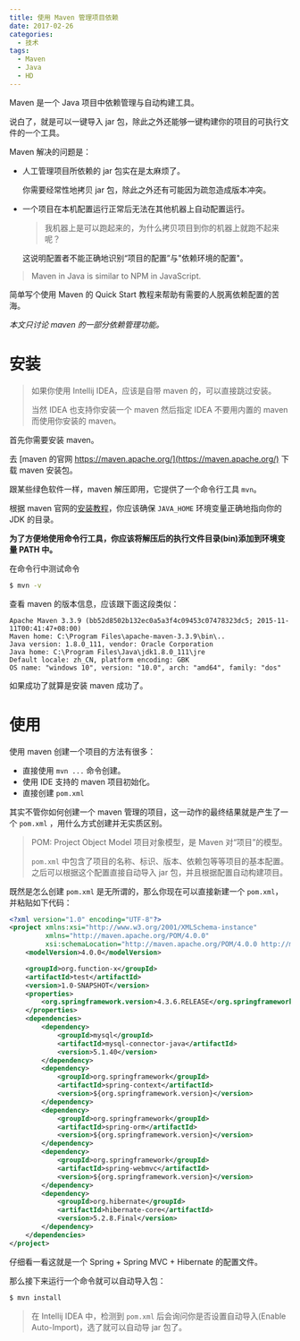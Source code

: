 ```yaml
---
title: 使用 Maven 管理项目依赖
date: 2017-02-26
categories:
  - 技术
tags:
  - Maven
  - Java
  - HD
---
```


Maven 是一个 Java 项目中依赖管理与自动构建工具。

说白了，就是可以一键导入 jar 包，除此之外还能够一键构建你的项目的可执行文件的一个工具。

Maven 解决的问题是：

+ 人工管理项目所依赖的 jar 包实在是太麻烦了。

  你需要经常性地拷贝 jar 包，除此之外还有可能因为疏忽造成版本冲突。

+ 一个项目在本机配置运行正常后无法在其他机器上自动配置运行。

  > 我机器上是可以跑起来的，为什么拷贝项目到你的机器上就跑不起来呢？

  这说明配置者不能正确地识别“项目的配置”与"依赖环境的配置"。

> Maven in Java is similar to NPM in JavaScript.

简单写个使用 Maven 的 Quick Start 教程来帮助有需要的人脱离依赖配置的苦海。

*本文只讨论 maven 的一部分依赖管理功能。*

<!--more-->

# 安装

> 如果你使用 Intellij IDEA，应该是自带 maven 的，可以直接跳过安装。
>
> 当然 IDEA 也支持你安装一个 maven 然后指定 IDEA 不要用内置的 maven 而使用你安装的 maven。

首先你需要安装 maven。

去 [maven 的官网 https://maven.apache.org/](https://maven.apache.org/) 下载 maven 安装包。

跟某些绿色软件一样，maven 解压即用，它提供了一个命令行工具 `mvn`。

根据 maven 官网的[安装教程](https://maven.apache.org/install.html)，你应该确保 `JAVA_HOME` 环境变量正确地指向你的JDK 的目录。

**为了方便地使用命令行工具，你应该将解压后的执行文件目录(bin)添加到环境变量 PATH 中。**

在命令行中测试命令

```bash
$ mvn -v
```

查看 maven 的版本信息，应该跟下面这段类似：

```
Apache Maven 3.3.9 (bb52d8502b132ec0a5a3f4c09453c07478323dc5; 2015-11-11T00:41:47+08:00)
Maven home: C:\Program Files\apache-maven-3.3.9\bin\..
Java version: 1.8.0_111, vendor: Oracle Corporation
Java home: C:\Program Files\Java\jdk1.8.0_111\jre
Default locale: zh_CN, platform encoding: GBK
OS name: "windows 10", version: "10.0", arch: "amd64", family: "dos"
```

如果成功了就算是安装 maven 成功了。

# 使用

使用 maven 创建一个项目的方法有很多：

+ 直接使用 `mvn ...` 命令创建。
+ 使用 IDE 支持的 maven 项目初始化。
+ 直接创建 `pom.xml`

其实不管你如何创建一个 maven 管理的项目，这一动作的最终结果就是产生了一个 `pom.xml` ，用什么方式创建并无实质区别。

> POM: Project Object Model 项目对象模型，是 Maven 对“项目”的模型。
>
> `pom.xml` 中包含了项目的名称、标识、版本、依赖包等等项目的基本配置。之后可以根据这个配置直接自动导入 jar 包，并且根据配置自动构建项目。

既然是怎么创建 `pom.xml` 是无所谓的，那么你现在可以直接新建一个 `pom.xml`，并粘贴如下代码：

```xml
<?xml version="1.0" encoding="UTF-8"?>
<project xmlns:xsi="http://www.w3.org/2001/XMLSchema-instance"
         xmlns="http://maven.apache.org/POM/4.0.0"
         xsi:schemaLocation="http://maven.apache.org/POM/4.0.0 http://maven.apache.org/xsd/maven-4.0.0.xsd">
    <modelVersion>4.0.0</modelVersion>

    <groupId>org.function-x</groupId>
    <artifactId>test</artifactId>
    <version>1.0-SNAPSHOT</version>
    <properties>
        <org.springframework.version>4.3.6.RELEASE</org.springframework.version>
    </properties>
    <dependencies>
        <dependency>
            <groupId>mysql</groupId>
            <artifactId>mysql-connector-java</artifactId>
            <version>5.1.40</version>
        </dependency>
        <dependency>
            <groupId>org.springframework</groupId>
            <artifactId>spring-context</artifactId>
            <version>${org.springframework.version}</version>
        </dependency>
        <dependency>
            <groupId>org.springframework</groupId>
            <artifactId>spring-orm</artifactId>
            <version>${org.springframework.version}</version>
        </dependency>
        <dependency>
            <groupId>org.springframework</groupId>
            <artifactId>spring-webmvc</artifactId>
            <version>${org.springframework.version}</version>
        </dependency>
        <dependency>
            <groupId>org.hibernate</groupId>
            <artifactId>hibernate-core</artifactId>
            <version>5.2.8.Final</version>
        </dependency>
    </dependencies>
</project>
```

仔细看一看这就是一个 Spring + Spring MVC + Hibernate 的配置文件。

那么接下来运行一个命令就可以自动导入包：

```bash
$ mvn install
```

> 在 Intellij IDEA 中，检测到 `pom.xml` 后会询问你是否设置自动导入(Enable Auto-Import)，选了就可以自动导 jar 包了。